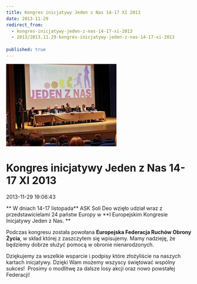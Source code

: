 ```yaml
---
title: Kongres inicjatywy Jeden z Nas 14-17 XI 2013
date: 2013-11-29
redirect_from: 
  - kongres-inicjatywy-jeden-z-nas-14-17-xi-2013
  - 2013/2013.11.29-kongres-inicjatywy-jeden-z-nas-14-17-xi-2013

published: true
---
```



![/assets/posts/2013/2013-11-29-kongres-inicjatywy-jeden-z-nas-1417-xi-2013/kongres_One_of_us01.jpg](/assets/posts/2013/2013-11-29-kongres-inicjatywy-jeden-z-nas-1417-xi-2013/kongres_One_of_us01.jpg)

# Kongres inicjatywy Jeden z Nas 14-17 XI 2013

<time>2013-11-29 19:06:43</time>


**
W dniach 14-17 listopada** ASK Soli Deo wzięło udział wraz z przedstawicielami 24 państw Europy w **I Europejskim Kongresie Inicjatywy Jeden z Nas. **

Podczas kongresu została powołana **Europejska Federacja Ruchów Obrony Życia**, w skład której z zaszczytem się wpisujemy. Mamy nadzieję, że będziemy dobrze służyć pomocą w obronie nienarodzonych. 


Dziękujemy za wszelkie wsparcie i podpisy które złożyliście na naszych kartach inicjatywy. Dzięki Wam możemy wszyscy świętować wspólny sukces! 
Prosimy o modlitwę za dalsze losy akcji oraz nowo powstałej Federacji!


<!--{{json:{"created_date":"2013-11-29 19:06:43","publish_down":"0000-00-00 00:00:00","id":"5338"}}}-->